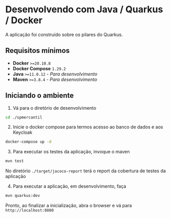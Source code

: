 # Desenvolvendo com Java / Quarkus / Docker

A aplicação foi construído sobre os pilares do Quarkus.

## Requisitos mínimos

- **Docker** `>=20.10.8`
- **Docker Compose**  `1.29.2`
- **Java** `>=11.0.12` - *Para desenvolvimento*
- **Maven** `>=3.8.4` - *Para desenvolvimento*


## Iniciando o ambiente

1. Vá para o diretório de desenvolvimento

```sh
cd ./spmercantil
``` 

2. Inicie o docker compose para termos acesso ao banco de dados e aos Keycloak

```sh
docker-compose up -d
```

3. Para executar os testes da aplicação, invoque o maven

```sh
mvn test
```

No diretório `./target/jacoco-report` terá o report da cobertura de testes da aplicação

4. Para executar a aplicação, em desenvolvimento, faça

```sh
mvn quarkus:dev
```

Pronto, ao finalizar a inicialização, abra o browser e vá para `http://localhost:8080`